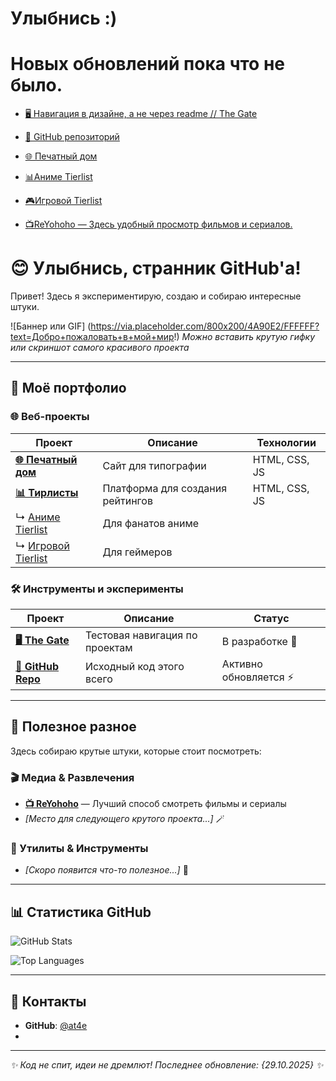 # Улыбнись :)
# Новых обновлений пока что не было.

- [🖥️ Навигация в дизайне, а не через readme // The Gate](https://at4e.github.io/start.html) 
- [📁 GitHub репозиторий](https://github.com/at4e/at4e.github.io)
- [🌐 Печатный дом](https://at4e.github.io/pechatdom/index.html)

- [📊Аниме Tierlist](https://at4e.github.io/tier-list-editor/anime/index.html)
- [🎮Игровой Tierlist](https://at4e.github.io/tier-list-editor/games/index.html)
- [📺ReYohoho — Здесь удобный просмотр фильмов и сериалов.](https://reyohoho.github.io/reyohoho/)


# 😊 Улыбнись, странник GitHub'а!

Привет! Здесь я экспериментирую, создаю и собираю интересные штуки.

![Баннер или GIF] (https://via.placeholder.com/800x200/4A90E2/FFFFFF?text=Добро+пожаловать+в+мой+мир!) 
*Можно вставить крутую гифку или скриншот самого красивого проекта*

---

## 🚀 Моё портфолио

### 🌐 Веб-проекты
| Проект | Описание | Технологии |
|--------|-----------|------------|
| **[🌐 Печатный дом](https://at4e.github.io/pechatdom/index.html)** | Сайт для типографии | HTML, CSS, JS |
| **[📊 Тирлисты](https://at4e.github.io/tier-list-editor/)** | Платформа для создания рейтингов | HTML, CSS, JS |
| ↳ [Аниме Tierlist](https://at4e.github.io/tier-list-editor/anime/index.html) | Для фанатов аниме |  |
| ↳ [Игровой Tierlist](https://at4e.github.io/tier-list-editor/games/index.html) | Для геймеров |  |

### 🛠️ Инструменты и эксперименты
| Проект | Описание | Статус |
|--------|-----------|---------|
| **[🖥️ The Gate](https://at4e.github.io/start.html)** | Тестовая навигация по проектам | В разработке 🚧 |
| **[📁 GitHub Repo](https://github.com/at4e/at4e.github.io)** | Исходный код этого всего | Активно обновляется ⚡ |

---

## 🔮 Полезное разное

Здесь собираю крутые штуки, которые стоит посмотреть:

### 🎬 Медиа & Развлечения
- **[📺 ReYohoho](https://reyohoho.github.io/reyohoho/)** — Лучший способ смотреть фильмы и сериалы
- *[Место для следующего крутого проекта...]* 🪄

### 🔧 Утилиты & Инструменты  
- *[Скоро появится что-то полезное...]* 🔨

---

## 📊 Статистика GitHub

![GitHub Stats](https://github-readme-stats.vercel.app/api?username=at4e&show_icons=true&theme=radical)

![Top Languages](https://github-readme-stats.vercel.app/api/top-langs/?username=at4e&layout=compact&theme=radical)

---

## 🤝 Контакты

- **GitHub**: [@at4e](https://github.com/at4e)
- 

---
*✨ Код не спит, идеи не дремлют! Последнее обновление: {29.10.2025} ✨*
